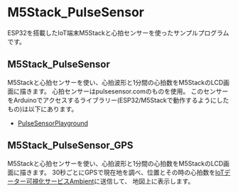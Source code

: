 # M5Stack_PulseSensor

ESP32を搭載したIoT端末M5Stackと心拍センサーを使ったサンプルプログラムです。

## M5Stack_PulseSensor

M5Stackと心拍センサーを使い、心拍波形と1分間の心拍数をM5StackのLCD画面に描きます。
心拍センサーはpulsesensor.comのものを使用。
このセンサーをArduinoでアクセスするライブラリー(ESP32/M5Stackで動作するようにしたもの)は以下にあります。

* [PulseSensorPlayground](https://github.com/AmbientDataInc/PulseSensorPlayground)

## M5Stack_PulseSensor_GPS

M5Stackと心拍センサーを使い、心拍波形と1分間の心拍数をM5StackのLCD画面に描きます。
30秒ごとにGPSで現在地を調べ、位置とその時の心拍数を[IoTデーター可視化サービスAmbient](https://ambidata.io)に送信して、
地図上に表示します。
